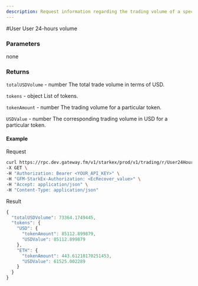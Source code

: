 ```yaml
---
description: Request information regarding the trading volume of a specific address for the last 24 hours. The request returns the overall trading volume details for all tokens in USD as well as the trading volume per token. Results are cached for 2 minutes.
---
```


#User User 24-hours volume

### **Parameters**

none

### **Returns**

`totalUSDVolume` - number
The total trade volume in terms of USD.

`tokens` - object
List of tokens.

`tokenAmount` - number
The trading volume for a particular token.

`USDValue` - number
The corresponding trading volume in USD for a particular token.


#### **Example**

Request

```bash
curl https://rpc.dev.gateway.fm/v1/starkex/prod/v1/trading/r/User24HoursVolume \
-X GET \
-H "Authorization: Bearer <YOUR_API_KEY>" \
-H "GFM-StarkEx-Authorization: <EcRecover_value>" \
-H "Accept: application/json" \
-H "Content-Type: application/json"
```


Result

```javascript
{
  "totalUSDVolume": 73364.1749445,
  "tokens": {
    "USD": {
      "tokenAmount": 85112.899879,
      "USDValue": 85112.899879
    },
    "ETH": {
      "tokenAmount": 443.61218170251453,
      "USDValue": 61525.002289
    }
  }
}
```